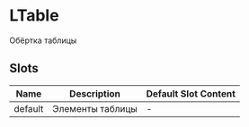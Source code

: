 # LTable

Обёртка таблицы

## Slots

<!-- @vuese:LTable:slots:start -->
|Name|Description|Default Slot Content|
|---|---|---|
|default|Элементы таблицы|-|

<!-- @vuese:LTable:slots:end -->


